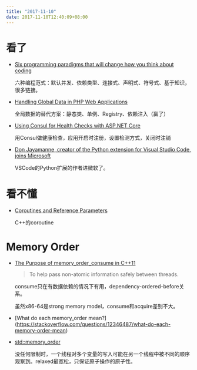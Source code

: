 ```yaml
---
title: "2017-11-10"
date: 2017-11-10T12:40:09+08:00
---
```


# 看了

+ [Six programming paradigms that will change how you think about coding](https://www.ybrikman.com/writing/2014/04/09/six-programming-paradigms-that-will/)

    六种编程范式：默认并发、依赖类型、连接式、声明式、符号式、基于知识，很多链接。

+ [Handling Global Data in PHP Web Applications ](http://russellscottwalker.blogspot.my/2013/09/handling-global-data-in-php-web_7.html)

    全局数据的替代方案：静态类、单例、Registry、依赖注入（赢了）

+ [Using Consul for Health Checks with ASP.NET Core](http://cecilphillip.com/using-consul-for-health-checks-with-asp-net-core/)

    用Consul做健康检查，应用开启时注册，设置检测方式，关闭时注销

+ [Don Jayamanne, creator of the Python extension for Visual Studio Code, joins Microsoft](https://blogs.msdn.microsoft.com/pythonengineering/2017/11/09/don-jayamanne-joins-microsoft/)

    VSCode的Python扩展的作者进微软了。

# 看不懂

+ [Coroutines and Reference Parameters](https://toby-allsopp.github.io/2017/04/22/coroutines-reference-params.html)

    C++的coroutine

# Memory Order

+ [The Purpose of memory_order_consume in C++11](http://preshing.com/20140709/the-purpose-of-memory_order_consume-in-cpp11/)

    > To help pass non-atomic information safely between threads.

    consume只在有数据依赖的情况下有用，dependency-ordered-before关系。

    虽然x86-64是strong memory model，consume和acquire差别不大。


+ [What do each memory_order mean?]
(https://stackoverflow.com/questions/12346487/what-do-each-memory-order-mean)

+ [std::memory_order](http://en.cppreference.com/w/cpp/atomic/memory_order)

    没任何限制时，一个线程对多个变量的写入可能在另一个线程中被不同的顺序观察到。relaxed最宽松，只保证原子操作的原子性。
